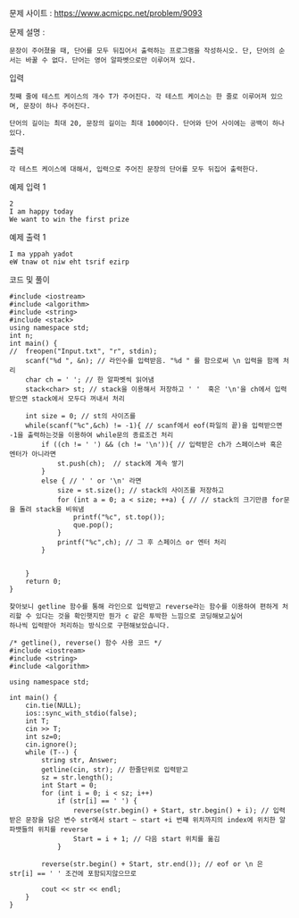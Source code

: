 문제 사이트 : https://www.acmicpc.net/problem/9093

문제 설명 : 

	문장이 주어졌을 때, 단어를 모두 뒤집어서 출력하는 프로그램을 작성하시오. 단, 단어의 순서는 바꿀 수 없다. 단어는 영어 알파벳으로만 이루어져 있다.

입력

	첫째 줄에 테스트 케이스의 개수 T가 주어진다. 각 테스트 케이스는 한 줄로 이루어져 있으며, 문장이 하나 주어진다.
	
	단어의 길이는 최대 20, 문장의 길이는 최대 1000이다. 단어와 단어 사이에는 공백이 하나 있다.

출력

	각 테스트 케이스에 대해서, 입력으로 주어진 문장의 단어를 모두 뒤집어 출력한다.

예제 입력 1 

	2
	I am happy today
	We want to win the first prize

예제 출력 1 

	I ma yppah yadot
	eW tnaw ot niw eht tsrif ezirp

코드 및 풀이

	#include <iostream>
	#include <algorithm>
	#include <string>
	#include <stack>
	using namespace std;
	int n;
	int main() {
	//	freopen("Input.txt", "r", stdin);
		scanf("%d ", &n); // 라인수를 입력받음. "%d " 를 함으로써 \n 입력을 함께 처리
		char ch = ' '; // 한 알파벳씩 읽어냄
		stack<char> st; // stack을 이용해서 저장하고 ' '  혹은 '\n'을 ch에서 입력받으면 stack에서 모두다 꺼내서 처리 

		int size = 0; // st의 사이즈를 
		while(scanf("%c",&ch) != -1){ // scanf에서 eof(파일의 끝)을 입력받으면 -1을 출력하는것을 이용하여 while문의 종료조건 처리
			if ((ch != ' ') && (ch != '\n')){ // 입력받은 ch가 스페이스바 혹은 엔터가 아니라면
				st.push(ch);  // stack에 계속 쌓기
			}
			else { // ' ' or '\n' 라면
				size = st.size(); // stack의 사이즈를 저장하고
				for (int a = 0; a < size; ++a) { // // stack의 크기만큼 for문을 돌려 stack을 비워냄
					printf("%c", st.top());
					que.pop();
				}
				printf("%c",ch); // 그 후 스페이스 or 엔터 처리
			}


		}
		return 0;
	}

	찾아보니 getline 함수를 통해 라인으로 입력받고 reverse라는 함수를 이용하여 편하게 처리할 수 있다는 것을 확인햇지만 뭔가 c 같은 투박한 느낌으로 코딩해보고싶어
	하나씩 입력받아 처리하는 방식으로 구현해보았습니다. 

	/* getline(), reverse() 함수 사용 코드 */
	#include <iostream>
	#include <string>
	#include <algorithm>

	using namespace std;

	int main() {
		cin.tie(NULL);
		ios::sync_with_stdio(false);
		int T;
		cin >> T;
	    int sz=0;
		cin.ignore();
		while (T--) {
			string str, Answer;
			getline(cin, str); // 한줄단위로 입력받고
			sz = str.length();
			int Start = 0;
			for (int i = 0; i < sz; i++)
				if (str[i] == ' ') {
					reverse(str.begin() + Start, str.begin() + i); // 입력받은 문장을 담은 변수 str에서 start ~ start +i 번쨰 위치까지의 index에 위치한 알파뱃들의 위치를 reverse
					Start = i + 1; // 다음 start 위치를 옮김
				}

			reverse(str.begin() + Start, str.end()); // eof or \n 은 str[i] == ' ' 조건에 포함되지않으므로 

			cout << str << endl;
		}
	}
